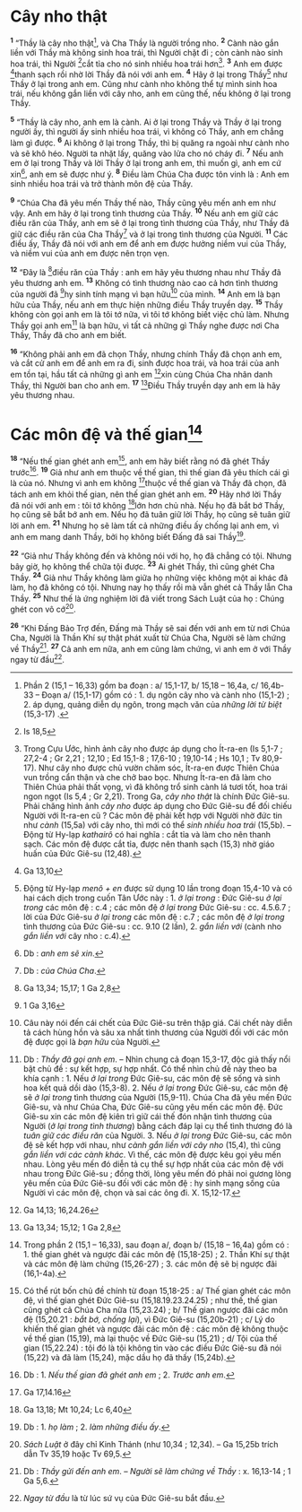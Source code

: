 # Cây nho thật
<sup><b>1</b></sup> “Thầy là cây nho thật[^1], và Cha Thầy là người trồng nho. <sup><b>2</b></sup> Cành nào gắn liền với Thầy mà không sinh hoa trái, thì Người chặt đi ; còn cành nào sinh hoa trái, thì Người [^1*]cắt tỉa cho nó sinh nhiều hoa trái hơn[^2]. <sup><b>3</b></sup> Anh em được [^2*]thanh sạch rồi nhờ lời Thầy đã nói với anh em. <sup><b>4</b></sup> Hãy ở lại trong Thầy[^3] như Thầy ở lại trong anh em. Cũng như cành nho không thể tự mình sinh hoa trái, nếu không gắn liền với cây nho, anh em cũng thế, nếu không ở lại trong Thầy.

<sup><b>5</b></sup> “Thầy là cây nho, anh em là cành. Ai ở lại trong Thầy và Thầy ở lại trong người ấy, thì người ấy sinh nhiều hoa trái, vì không có Thầy, anh em chẳng làm gì được. <sup><b>6</b></sup> Ai không ở lại trong Thầy, thì bị quăng ra ngoài như cành nho và sẽ khô héo. Người ta nhặt lấy, quăng vào lửa cho nó cháy đi. <sup><b>7</b></sup> Nếu anh em ở lại trong Thầy và lời Thầy ở lại trong anh em, thì muốn gì, anh em cứ xin[^4], anh em sẽ được như ý. <sup><b>8</b></sup> Điều làm Chúa Cha được tôn vinh là : Anh em sinh nhiều hoa trái và trở thành môn đệ của Thầy.

<sup><b>9</b></sup> “Chúa Cha đã yêu mến Thầy thế nào, Thầy cũng yêu mến anh em như vậy. Anh em hãy ở lại trong tình thương của Thầy. <sup><b>10</b></sup> Nếu anh em giữ các điều răn của Thầy, anh em sẽ ở lại trong tình thương của Thầy, như Thầy đã giữ các điều răn của Cha Thầy[^5] và ở lại trong tình thương của Người. <sup><b>11</b></sup> Các điều ấy, Thầy đã nói với anh em để anh em được hưởng niềm vui của Thầy, và niềm vui của anh em được nên trọn vẹn.

<sup><b>12</b></sup> “Đây là [^3*]điều răn của Thầy : anh em hãy yêu thương nhau như Thầy đã yêu thương anh em. <sup><b>13</b></sup> Không có tình thương nào cao cả hơn tình thương của người đã [^4*]hy sinh tính mạng vì bạn hữu[^6] của mình. <sup><b>14</b></sup> Anh em là bạn hữu của Thầy, nếu anh em thực hiện những điều Thầy truyền dạy. <sup><b>15</b></sup> Thầy không còn gọi anh em là tôi tớ nữa, vì tôi tớ không biết việc chủ làm. Nhưng Thầy gọi anh em[^7] là bạn hữu, vì tất cả những gì Thầy nghe được nơi Cha Thầy, Thầy đã cho anh em biết.

<sup><b>16</b></sup> “Không phải anh em đã chọn Thầy, nhưng chính Thầy đã chọn anh em, và cắt cử anh em để anh em ra đi, sinh được hoa trái, và hoa trái của anh em tồn tại, hầu tất cả những gì anh em [^5*]xin cùng Chúa Cha nhân danh Thầy, thì Người ban cho anh em. <sup><b>17</b></sup> [^6*]Điều Thầy truyền dạy anh em là hãy yêu thương nhau.

# Các môn đệ và thế gian[^8]
<sup><b>18</b></sup> “Nếu thế gian ghét anh em[^9], anh em hãy biết rằng nó đã ghét Thầy trước[^10]. <sup><b>19</b></sup> Giả như anh em thuộc về thế gian, thì thế gian đã yêu thích cái gì là của nó. Nhưng vì anh em không [^7*]thuộc về thế gian và Thầy đã chọn, đã tách anh em khỏi thế gian, nên thế gian ghét anh em. <sup><b>20</b></sup> Hãy nhớ lời Thầy đã nói với anh em : tôi tớ không [^8*]lớn hơn chủ nhà. Nếu họ đã bắt bớ Thầy, họ cũng sẽ bắt bớ anh em. Nếu họ đã tuân giữ lời Thầy, họ cũng sẽ tuân giữ lời anh em. <sup><b>21</b></sup> Nhưng họ sẽ làm tất cả những điều ấy chống lại anh em, vì anh em mang danh Thầy, bởi họ không biết Đấng đã sai Thầy[^11].

<sup><b>22</b></sup> “Giả như Thầy không đến và không nói với họ, họ đã chẳng có tội. Nhưng bây giờ, họ không thể chữa tội được. <sup><b>23</b></sup> Ai ghét Thầy, thì cũng ghét Cha Thầy. <sup><b>24</b></sup> Giả như Thầy không làm giữa họ những việc không một ai khác đã làm, họ đã không có tội. Nhưng nay họ thấy rồi mà vẫn ghét cả Thầy lẫn Cha Thầy. <sup><b>25</b></sup> Như thế là ứng nghiệm lời đã viết trong Sách Luật của họ : Chúng ghét con vô cớ[^12].

<sup><b>26</b></sup> “Khi Đấng Bảo Trợ đến, Đấng mà Thầy sẽ sai đến với anh em từ nơi Chúa Cha, Người là Thần Khí sự thật phát xuất từ Chúa Cha, Người sẽ làm chứng về Thầy[^13]. <sup><b>27</b></sup> Cả anh em nữa, anh em cũng làm chứng, vì anh em ở với Thầy ngay từ đầu[^14].

[^1]: Phần 2 (15,1 – 16,33) gồm ba đoạn : a/ 15,1-17, b/ 15,18 – 16,4a, c/ 16,4b-33 – Đoạn a/ (15,1-17) gồm có : 1. dụ ngôn cây nho và cành nho (15,1-2) ; 2. áp dụng, quảng diễn dụ ngôn, trong mạch văn của <i>những lời từ biệt</i> (15,3-17) .
[^2]: Trong Cựu Ước, hình ảnh cây nho được áp dụng cho Ít-ra-en (Is 5,1-7 ; 27,2-4 ; Gr 2,21 ; 12,10 ; Ed 15,1-8 ; 17,6-10 ; 19,10-14 ; Hs 10,1 ; Tv 80,9-17). Như cây nho được chủ vườn chăm sóc, Ít-ra-en được Thiên Chúa vun trồng cẩn thận và che chở bao bọc. Nhưng Ít-ra-en đã làm cho Thiên Chúa phải thất vọng, vì đã không trổ sinh cành lá tươi tốt, hoa trái ngon ngọt (Is 5,4 ; Gr 2,21). Trong Ga, <i>cây nho thật</i> là chính Đức Giê-su. Phải chăng hình ảnh <i>cây nho</i> được áp dụng cho Đức Giê-su để đối chiếu Người với Ít-ra-en cũ ? Các môn đệ phải kết hợp với Người nhờ đức tin như <i>cành</i> (15,5a) với cây nho, thì mới có thể <i>sinh nhiều hoa trái</i> (15,5b). – Động từ Hy-lạp <i>kathairô</i> có hai nghĩa : cắt tỉa và làm cho nên thanh sạch. Các môn đệ được cắt tỉa, được nên thanh sạch (15,3) nhờ giáo huấn của Đức Giê-su (12,48).
[^3]: Động từ Hy-lạp <i>menô + en</i> được sử dụng 10 lần trong đoạn 15,4-10 và có hai cách dịch trong cuốn Tân Ước này : 1. <i>ở lại trong</i> : Đức Giê-su <i>ở lại trong</i> các môn đệ : c.4 ; các môn đệ <i>ở lại trong</i> Đức Giê-su : cc. 4.5.6.7 ; lời của Đức Giê-su <i>ở lại trong</i> các môn đệ : c.7 ; các môn đệ <i>ở lại trong</i> tình thương của Đức Giê-su : cc. 9.10 (2 lần), 2. <i>gắn liền với</i> (cành nho <i>gắn liền với</i> cây nho : c.4).
[^4]: Db : <i>anh em sẽ xin</i>.
[^5]: Db : <i>của Chúa Cha</i>.
[^6]: Câu này nói đến cái chết của Đức Giê-su trên thập giá. Cái chết này diễn tả cách hùng hồn và sâu xa nhất tình thương của Người đối với các môn đệ được gọi là <i>bạn hữu</i> của Người.
[^7]: Db : <i>Thầy đã gọi anh em</i>. – Nhìn chung cả đoạn 15,3-17, độc giả thấy nổi bật chủ đề : sự kết hợp, sự hợp nhất. Có thể nhìn chủ đề này theo ba khía cạnh : 1. Nếu <i>ở lại trong</i> Đức Giê-su, các môn đệ sẽ sống và sinh hoa kết quả dồi dào (15,3-8). 2. Nếu <i>ở lại trong</i> Đức Giê-su, các môn đệ sẽ <i>ở lại trong</i> tình thương của Người (15,9-11). Chúa Cha đã yêu mến Đức Giê-su, và như Chúa Cha, Đức Giê-su cũng yêu mến các môn đệ. Đức Giê-su xin các môn đệ kiên trì giữ cái thế đón nhận tình thương của Người (<i>ở lại trong tình thương</i>) bằng cách đáp lại cụ thể tình thương đó là <i>tuân giữ các điều răn</i> của Người. 3. Nếu <i>ở lại trong</i> Đức Giê-su, các môn đệ sẽ kết hợp với nhau, như <i>cành gắn liền với cây nho</i> (15,4), thì cũng <i>gắn liền với các cành khác</i>. Vì thế, các môn đệ được kêu gọi yêu mến nhau. Lòng yêu mến đó diễn tả cụ thể sự hợp nhất của các môn đệ với nhau trong Đức Giê-su ; đồng thời, lòng yêu mến đó phải noi gương lòng yêu mến của Đức Giê-su đối với các môn đệ : hy sinh mạng sống của Người vì các môn đệ, chọn và sai các ông đi. X. 15,12-17.
[^8]: Trong phần 2 (15,1 – 16,33), sau đoạn a/, đoạn b/ (15,18 – 16,4a) gồm có : 1. thế gian ghét và ngược đãi các môn đệ (15,18-25) ; 2. Thần Khí sự thật và các môn đệ làm chứng (15,26-27) ; 3. các môn đệ sẽ bị ngược đãi (16,1-4a).
[^9]: Có thể rút bốn chủ đề chính từ đoạn 15,18-25 : a/ Thế gian ghét các môn đệ, vì thế gian ghét Đức Giê-su (15,18.19.23.24.25) ; như thế, thế gian cũng ghét cả Chúa Cha nữa (15,23.24) ; b/ Thế gian ngược đãi các môn đệ (15,20.21 : <i>bắt bớ, chống lại</i>), vì Đức Giê-su (15,20b-21) ; c/ Lý do khiến thế gian ghét và ngược đãi các môn đệ : các môn đệ không thuộc về thế gian (15,19), mà lại thuộc về Đức Giê-su (15,21) ; d/ Tội của thế gian (15,22.24) : tội đó là tội không tin vào các điều Đức Giê-su đã nói (15,22) và đã làm (15,24), mặc dầu họ đã thấy (15,24b).
[^10]: Db : 1. <i>Nếu thế gian đã ghét anh em</i> ; 2. <i>Trước anh em</i>.
[^11]: Db : 1. <i>họ làm</i> ; 2. <i>làm những điều ấy</i>.
[^12]: <i>Sách Luật</i> ở đây chỉ Kinh Thánh (như 10,34 ; 12,34). – Ga 15,25b trích dẫn Tv 35,19 hoặc Tv 69,5.
[^13]: Db : <i>Thầy gửi đến anh em</i>. – <i>Người sẽ làm chứng về Thầy</i> : x. 16,13-14 ; 1 Ga 5,6.
[^14]: <i>Ngay từ đầu</i> là từ lúc sứ vụ của Đức Giê-su bắt đầu.
[^1*]: Is 18,5
[^2*]: Ga 13,10
[^3*]: Ga 13,34; 15,17; 1 Ga 2,8
[^4*]: 1 Ga 3,16
[^5*]: Ga 14,13; 16,24.26
[^6*]: Ga 13,34; 15,12; 1 Ga 2,8
[^7*]: Ga 17,14.16
[^8*]: Ga 13,18; Mt 10,24; Lc 6,40
